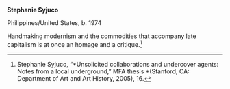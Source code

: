 **Stephanie Syjuco**

Philippines/United States, b. 1974

Handmaking modernism and the commodities that accompany late capitalism is at once an homage and a critique.[^1]

[^1]: Stephanie Syjuco, “*Unsolicited collaborations and undercover agents: Notes from a local underground,” MFA thesis *(Stanford, CA: Department of Art and Art History, 2005), 16.
